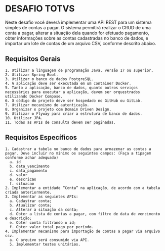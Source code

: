 # DESAFIO TOTVS

Neste desafio você deverá implementar uma API REST para um sistema simples de
contas a pagar. O sistema permitirá realizar o CRUD de uma conta a pagar, alterar a
situação dela quando for efetuado pagamento, obter informações sobre as contas
cadastradas no banco de dados, e importar um lote de contas de um arquivo CSV, conforme
descrito abaixo.


## Requisitos Gerais
```
1. Utilizar a linguagem de programação Java, versão 17 ou superior.
2. Utilizar Spring Boot.
3. Utilizar o banco de dados PostgreSQL.
4. A aplicação deve ser executada em um container Docker.
5. Tanto a aplicação, banco de dados, quanto outros serviços necessários para executar a aplicação, devem ser orquestrados utilizando Docker Compose.
6. O código do projeto deve ser hospedado no GitHub ou GitLab.
7. Utilizar mecanismo de autenticação.
8. Organizar o projeto com Domain Driven Design.
9. Utilizar o Flyway para criar a estrutura de banco de dados.
10. Utilizar JPA.
11. Todas as APIs de consulta devem ser paginadas.
```

## Requisitos Específicos
```
1. Cadastrar a tabela no banco de dados para armazenar as contas a pagar. Deve incluir no mínimo os seguintes campos: (Faça a tipagem conforme achar adequado)
  a. id
  b. data_vencimento
  c. data_pagamento
  d. valor
  e. descricao
  f. situacao
2. Implementar a entidade “Conta” na aplicação, de acordo com a tabela criada anteriormente.
3. Implementar as seguintes APIs:
  a. Cadastrar conta;
  b. Atualizar conta;
  c. Alterar a situação da conta;
  d. Obter a lista de contas a pagar, com filtro de data de vencimento e descrição;
  e. Obter conta filtrando o id;
  f. Obter valor total pago por período.
4. Implementar mecanismo para importação de contas a pagar via arquivo csv.
  a. O arquivo será consumido via API.
  5. Implementar testes unitários.
```
